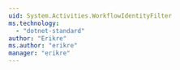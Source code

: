 ```yaml
---
uid: System.Activities.WorkflowIdentityFilter
ms.technology: 
  - "dotnet-standard"
author: "Erikre"
ms.author: "erikre"
manager: "erikre"
---
```


